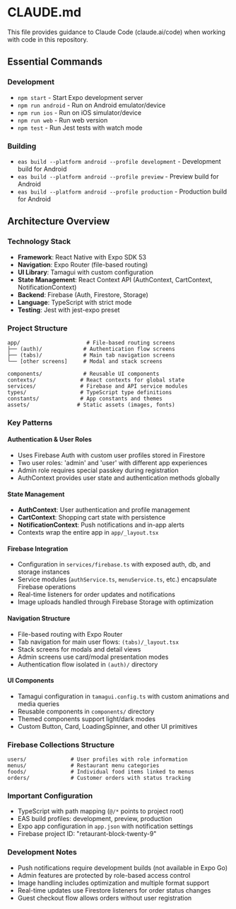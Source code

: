 # CLAUDE.md

This file provides guidance to Claude Code (claude.ai/code) when working with code in this repository.

## Essential Commands

### Development
- `npm start` - Start Expo development server
- `npm run android` - Run on Android emulator/device
- `npm run ios` - Run on iOS simulator/device  
- `npm run web` - Run web version
- `npm test` - Run Jest tests with watch mode

### Building
- `eas build --platform android --profile development` - Development build for Android
- `eas build --platform android --profile preview` - Preview build for Android
- `eas build --platform android --profile production` - Production build for Android

## Architecture Overview

### Technology Stack
- **Framework**: React Native with Expo SDK 53
- **Navigation**: Expo Router (file-based routing)
- **UI Library**: Tamagui with custom configuration
- **State Management**: React Context API (AuthContext, CartContext, NotificationContext)
- **Backend**: Firebase (Auth, Firestore, Storage)
- **Language**: TypeScript with strict mode
- **Testing**: Jest with jest-expo preset

### Project Structure
```
app/                     # File-based routing screens
├── (auth)/             # Authentication flow screens
├── (tabs)/             # Main tab navigation screens  
└── [other screens]     # Modal and stack screens

components/             # Reusable UI components
contexts/              # React contexts for global state
services/              # Firebase and API service modules
types/                 # TypeScript type definitions
constants/             # App constants and themes
assets/               # Static assets (images, fonts)
```

### Key Patterns

#### Authentication & User Roles
- Uses Firebase Auth with custom user profiles stored in Firestore
- Two user roles: 'admin' and 'user' with different app experiences
- Admin role requires special passkey during registration
- AuthContext provides user state and authentication methods globally

#### State Management
- **AuthContext**: User authentication and profile management
- **CartContext**: Shopping cart state with persistence
- **NotificationContext**: Push notifications and in-app alerts
- Contexts wrap the entire app in `app/_layout.tsx`

#### Firebase Integration
- Configuration in `services/firebase.ts` with exposed auth, db, and storage instances
- Service modules (`authService.ts`, `menuService.ts`, etc.) encapsulate Firebase operations
- Real-time listeners for order updates and notifications
- Image uploads handled through Firebase Storage with optimization

#### Navigation Structure
- File-based routing with Expo Router
- Tab navigation for main user flows: `(tabs)/_layout.tsx`
- Stack screens for modals and detail views
- Admin screens use card/modal presentation modes
- Authentication flow isolated in `(auth)/` directory

#### UI Components
- Tamagui configuration in `tamagui.config.ts` with custom animations and media queries
- Reusable components in `components/` directory
- Themed components support light/dark modes
- Custom Button, Card, LoadingSpinner, and other UI primitives

### Firebase Collections Structure
```
users/              # User profiles with role information
menus/              # Restaurant menu categories
foods/              # Individual food items linked to menus
orders/             # Customer orders with status tracking
```

### Important Configuration
- TypeScript with path mapping (`@/*` points to project root)
- EAS build profiles: development, preview, production
- Expo app configuration in `app.json` with notification settings
- Firebase project ID: "retaurant-block-twenty-9"

### Development Notes
- Push notifications require development builds (not available in Expo Go)
- Admin features are protected by role-based access control
- Image handling includes optimization and multiple format support
- Real-time updates use Firestore listeners for order status changes
- Guest checkout flow allows orders without user registration